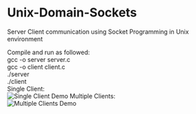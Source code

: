 # Unix-Domain-Sockets
Server Client communication using Socket Programming in Unix environment

Compile and run as followed:<br/>
gcc -o server server.c<br/>
gcc -o client client.c<br/>
./server<br/>
./client<br/>
Single Client:<br/>
![Single Client Demo](https://github.com/harishkumar101/Unix-Domain-Sockets/blob/main/Demo/SingleClient.PNG?raw=true)
Multiple Clients:<br/>
![Multiple Clients Demo](https://github.com/harishkumar101/Unix-Domain-Sockets/blob/main/Demo/Unix-domain-sockets-multiplexing.png?raw=true)

